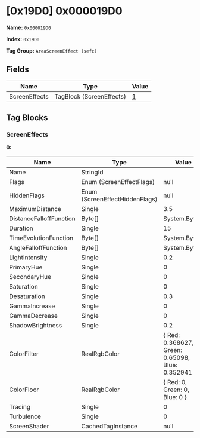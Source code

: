 # [0x19D0] 0x000019D0

**Name:** ```0x000019D0```

**Index:** ```0x19D0```

**Tag Group:** ```AreaScreenEffect (sefc)```

## Fields

Name	| Type	| Value
---	|---	|---	|
ScreenEffects	|TagBlock (ScreenEffects)	|[1](#screeneffects)


## Tag Blocks

### ScreenEffects

**0:**

Name	| Type	| Value
---	|---	|---	|
Name	|StringId	|
Flags	|Enum (ScreenEffectFlags)	|null
HiddenFlags	|Enum (ScreenEffectHiddenFlags)	|null
MaximumDistance	|Single	|3.5
DistanceFalloffFunction	|Byte[]	|System.Byte[]
Duration	|Single	|15
TimeEvolutionFunction	|Byte[]	|System.Byte[]
AngleFalloffFunction	|Byte[]	|System.Byte[]
LightIntensity	|Single	|0.2
PrimaryHue	|Single	|0
SecondaryHue	|Single	|0
Saturation	|Single	|0
Desaturation	|Single	|0.3
GammaIncrease	|Single	|0
GammaDecrease	|Single	|0
ShadowBrightness	|Single	|0.2
ColorFilter	|RealRgbColor	|{ Red: 0.368627, Green: 0.65098, Blue: 0.352941 }
ColorFloor	|RealRgbColor	|{ Red: 0, Green: 0, Blue: 0 }
Tracing	|Single	|0
Turbulence	|Single	|0
ScreenShader	|CachedTagInstance	|null


